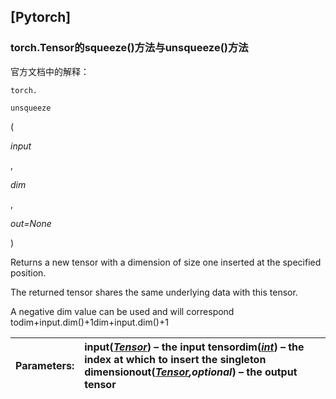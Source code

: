 ## \[Pytorch\]

### torch.Tensor的squeeze\(\)方法与unsqueeze\(\)方法

官方文档中的解释：

`torch.`

`unsqueeze`

\(

_input_

,

_dim_

,

_out=None_

\)



Returns a new tensor with a dimension of size one inserted at the specified position.

The returned tensor shares the same underlying data with this tensor.

A negative dim value can be used and will correspond todim+input.dim\(\)+1dim+input.dim\(\)+1

| Parameters: | **input**\([_Tensor_](http://pytorch.org/docs/master/tensors.html#torch.Tensor)\) – the input tensor**dim**\([_int_](https://docs.python.org/2/library/functions.html#int)\) – the index at which to insert the singleton dimension**out**\([_Tensor_](http://pytorch.org/docs/master/tensors.html#torch.Tensor)_,optional_\) – the output tensor |
| :--- | :--- |




